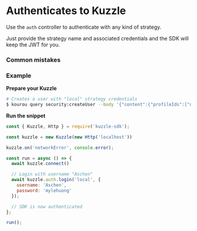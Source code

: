 # Authenticates to Kuzzle

Use the `auth` controller to authenticate with any kind of strategy.  

Just provide the strategy name and associated credentials and the SDK will keep the JWT for you.  

### Common mistakes

### Example

**Prepare your Kuzzle**

```bash
# Creates a user with "local" strategy credentials
$ kourou query security:createUser --body '{"content":{"profileIds":["default"]}, "credentials":{"local": {"username": "Aschen","password": "mylehuong"}}}'
```

**Run the snippet**

```js
const { Kuzzle, Http } = require('kuzzle-sdk');

const kuzzle = new Kuzzle(new Http('localhost'))

kuzzle.on('networkError', console.error);

const run = async () => {
  await kuzzle.connect()

  // Login with username "Aschen"
  await kuzzle.auth.login('local', {
    username: 'Aschen',
    password: 'mylehuong'
  });

  // SDK is now authenticated
};

run();
```